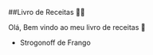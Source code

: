 ##Livro de Receitas :man_cook: 

Olá, Bem vindo ao meu livro de receitas :wave:

- Strogonoff de Frango
